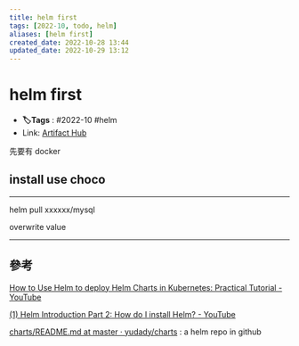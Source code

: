 ```yaml
---
title: helm first
tags: [2022-10, todo, helm]
aliases: [helm first]
created_date: 2022-10-28 13:44
updated_date: 2022-10-29 13:12
---
```


# helm first

- **🏷️Tags** :   #2022-10 #helm 
- Link: [Artifact Hub](https://artifacthub.io/)

先要有 docker 

## install use choco

---

helm pull xxxxxx/mysql 

overwrite value

---

## 參考

[How to Use Helm to deploy Helm Charts in Kubernetes: Practical Tutorial - YouTube](https://www.youtube.com/watch?v=gg-GuHs8Nsk)

[(1) Helm Introduction Part 2: How do I install Helm? - YouTube](https://www.youtube.com/watch?v=-UNfk1LNvYQ&list=PLSwo-wAGP1b8svO5fbAr7ko2Buz6GuH1g&index=2)

[charts/README.md at master · yudady/charts](https://github.com/yudady/charts/blob/master/README.md) : a helm repo in github 
